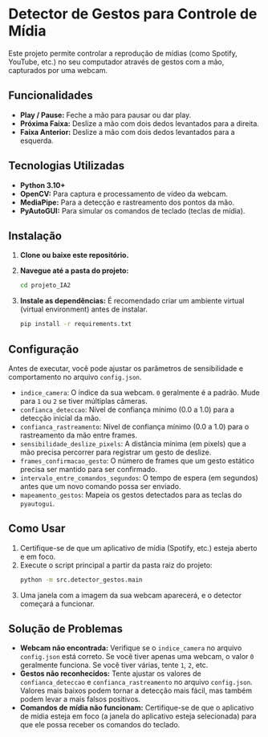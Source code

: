 # Detector de Gestos para Controle de Mídia

Este projeto permite controlar a reprodução de mídias (como Spotify, YouTube, etc.) no seu computador através de gestos com a mão, capturados por uma webcam.

## Funcionalidades

- **Play / Pause:** Feche a mão para pausar ou dar play.
- **Próxima Faixa:** Deslize a mão com dois dedos levantados para a direita.
- **Faixa Anterior:** Deslize a mão com dois dedos levantados para a esquerda.

## Tecnologias Utilizadas

- **Python 3.10+**
- **OpenCV:** Para captura e processamento de vídeo da webcam.
- **MediaPipe:** Para a detecção e rastreamento dos pontos da mão.
- **PyAutoGUI:** Para simular os comandos de teclado (teclas de mídia).

## Instalação

1. **Clone ou baixe este repositório.**

2. **Navegue até a pasta do projeto:**
   ```bash
   cd projeto_IA2
   ```

3. **Instale as dependências:**
   É recomendado criar um ambiente virtual (virtual environment) antes de instalar.
   ```bash
   pip install -r requirements.txt
   ```

## Configuração

Antes de executar, você pode ajustar os parâmetros de sensibilidade e comportamento no arquivo `config.json`.

- `indice_camera`: O índice da sua webcam. `0` geralmente é a padrão. Mude para `1` ou `2` se tiver múltiplas câmeras.
- `confianca_deteccao`: Nível de confiança mínimo (0.0 a 1.0) para a detecção inicial da mão.
- `confianca_rastreamento`: Nível de confiança mínimo (0.0 a 1.0) para o rastreamento da mão entre frames.
- `sensibilidade_deslize_pixels`: A distância mínima (em pixels) que a mão precisa percorrer para registrar um gesto de deslize.
- `frames_confirmacao_gesto`: O número de frames que um gesto estático precisa ser mantido para ser confirmado.
- `intervalo_entre_comandos_segundos`: O tempo de espera (em segundos) antes que um novo comando possa ser enviado.
- `mapeamento_gestos`: Mapeia os gestos detectados para as teclas do `pyautogui`.

## Como Usar

1.  Certifique-se de que um aplicativo de mídia (Spotify, etc.) esteja aberto e em foco.
2.  Execute o script principal a partir da pasta raiz do projeto:
    ```bash
    python -m src.detector_gestos.main
    ```
3.  Uma janela com a imagem da sua webcam aparecerá, e o detector começará a funcionar.

## Solução de Problemas

- **Webcam não encontrada:** Verifique se o `indice_camera` no arquivo `config.json` está correto. Se você tiver apenas uma webcam, o valor `0` geralmente funciona. Se você tiver várias, tente `1`, `2`, etc.
- **Gestos não reconhecidos:** Tente ajustar os valores de `confianca_deteccao` e `confianca_rastreamento` no arquivo `config.json`. Valores mais baixos podem tornar a detecção mais fácil, mas também podem levar a mais falsos positivos.
- **Comandos de mídia não funcionam:** Certifique-se de que o aplicativo de mídia esteja em foco (a janela do aplicativo esteja selecionada) para que ele possa receber os comandos do teclado.
